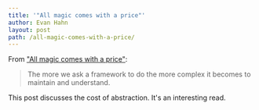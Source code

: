 ```yaml
---
title: '"All magic comes with a price"'
author: Evan Hahn
layout: post
path: /all-magic-comes-with-a-price/
---
```


From ["All magic comes with a price"](http://shapeshed.com/all-magic-comes-with-a-price/):

> The more we ask a framework to do the more complex it becomes to maintain and understand.

This post discusses the cost of abstraction. It's an interesting read.

